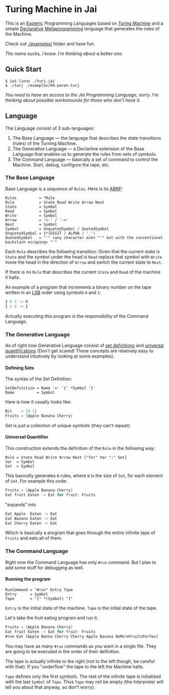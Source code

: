# Turing Machine in Jai

This is an [Esoteric](https://en.wikipedia.org/wiki/Esoteric_programming_language) Programming Languages based on [Turing Machine](https://en.wikipedia.org/wiki/Turing_machine) and a simple [Declarative](https://en.wikipedia.org/wiki/Declarative_programming) [Metaprogramming](https://en.wikipedia.org/wiki/Metaprogramming) language that generates the rules of the Machine.

Check out [./examples/](./examples/) folder and have fun.

*The name sucks, I know. I'm thinking about a better one.*

## Quick Start

```console
$ jai-linux ./turj.jai
$ ./turj ./examples/04-paren.turj
```

*You need to have an access to the Jai Programming Language, sorry. I'm thinking about possible workarounds for those who don't have it.*

## Language

The Language consist of 3 sub-languages:
1. The Base Language — the language that describes the state transitions (rules) of the Turning Machine.
2. The Generative Language — a Declartive extension of the Base Language that enables us to generate the rules from sets of symbols.
3. The Command Language — basically a set of command to control the Machine. Start, debug, configure the tape, etc.

### The Base Language

Base Language is a sequence of `Rules`. Here is its [ABNF](https://en.wikipedia.org/wiki/Augmented_Backus%E2%80%93Naur_form):

```abnf
Rules          = *Rule
Rule           = State Read Write Arrow Next
State          = Symbol
Read           = Symbol
Write          = Symbol
Arrow          = '<-' / '->'
Next           = Symbol
Symbol         = UnquotedSymbol / QuotedSymbol
UnquotedSymbol = 1*(DIGIT / ALPHA / '_')
QuotedSymbol   = "'" <any character even "'" but with the conventional backslash escaping> "'"
```

Each `Rule` describes the following transition: Given that the current state is `State` and the symbol under the head is `Read` replace that symbol with `Write` move the head in the direction of `Arrow` and switch the current state to `Next`.

If there is no `Rule` that describes the current `State` and `Read` of the machine it halts.

An example of a program that increments a binary number on the tape written in an [LSB](https://en.wikipedia.org/wiki/Bit_numbering) order using symbols `0` and `1`:

```rust
I 0 1 -> H
I 1 0 -> I
```

Actually executing this program is the responsibility of the Command Language.

### The Generative Language

As of right now Generative Language consist of [set definitions](https://en.wikipedia.org/wiki/Set_theory) and [universal quantifications](https://en.wikipedia.org/wiki/Universal_quantification) (Don't get scared! These concepts are relatively easy to understand intuitively by looking at some examples).

#### Defining Sets

The syntax of the Set Definition:

```abnf
SetDefinition = Name '=' '{' *Symbol '}'
Name          = Symbol
```

Here is how it usually looks like:

```rust
Bit    = {0 1}
Fruits = {Apple Banana Cherry}
```

Set is just a collection of unique symbols (they can't repeat).

#### Universal Quantifier

This construction extends the definition of the `Rule` in the following way:

```abnf
Rule = State Read Write Arrow Next ["for" Var ":" Set]
Var  = Symbol
Set  = Symbol
```

This basically generates `N` rules, where `N` is the size of `Set`, for each element of `Set`. For example this code:

```rust
Fruits = {Apple Banana Cherry}
Eat fruit Eaten -> Eat for fruit: Fruits
```

"expands" into

```rust
Eat Apple  Eaten -> Eat
Eat Banana Eaten -> Eat
Eat Cherry Eaten -> Eat
```

Which is basically a program that goes through the entire infinite tape of `Fruits` and eats all of them.

### The Command Language

Right now the Command Language has only `#run` command. But I plan to add some stuff for debugging as well.

#### Running the program

```abnf
RunCommand = "#run" Entry Tape
Entry      = Symbol
Tape       = "[" *(Symbol) "]"
```

`Entry` is the initial state of the machine. `Tape` is the initial state of the tape.

Let's take the fruit eating program and run it:

```rust
Fruits = {Apple Banana Cherry}
Eat fruit Eaten -> Eat for fruit: Fruits
#run Eat [Apple Banna Cherry Cherry Apple Banana NoMoreFruitsForYou]
```

You may have as many `#run` commands as you want in a single file. They are going to be executed in the order of their definition.

The tape is actually infinite to the right (not to the left though, be careful with that). If you "underflow" the tape to the left the Machine halts.

`Tape` defines only the first symbols. The rest of the infinite tape is initialized with the last `Symbol` of `Tape`. Thus `Tape` may not be empty (the Interpreter will tell you about that anyway, so don't worry).
